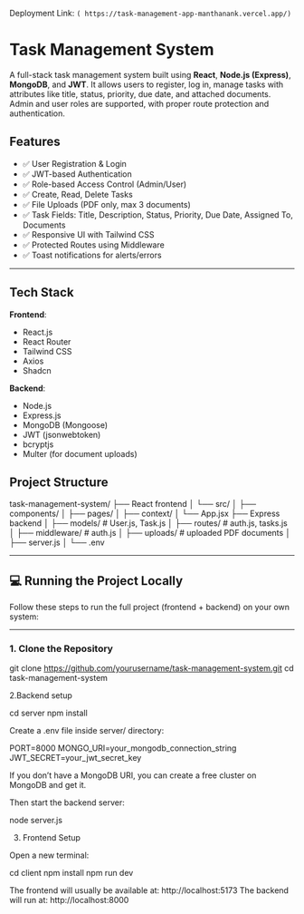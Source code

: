 Deployment Link: `( https://task-management-app-manthanank.vercel.app/)`
# Task Management System

A full-stack task management system built using **React**, **Node.js (Express)**, **MongoDB**, and **JWT**. 
It allows users to register, log in, manage tasks with attributes like title, status, priority, due date, and attached documents.
Admin and user roles are supported, with proper route protection and authentication.

## Features

- ✅ User Registration & Login
- ✅ JWT-based Authentication
- ✅ Role-based Access Control (Admin/User)
- ✅ Create, Read, Delete Tasks
- ✅ File Uploads (PDF only, max 3 documents)
- ✅ Task Fields: Title, Description, Status, Priority, Due Date, Assigned To, Documents
- ✅ Responsive UI with Tailwind CSS
- ✅ Protected Routes using Middleware
- ✅ Toast notifications for alerts/errors

---

## Tech Stack

**Frontend**:  
- React.js  
- React Router  
- Tailwind CSS  
- Axios
- Shadcn  

**Backend**:  
- Node.js  
- Express.js  
- MongoDB (Mongoose)  
- JWT (jsonwebtoken)  
- bcryptjs  
- Multer (for document uploads)  


## Project Structure

task-management-system/
├── React frontend
│ └── src/
│ ├── components/
│ ├── pages/
│ ├── context/
│ └── App.jsx
├── Express backend
│ ├── models/ # User.js, Task.js
│ ├── routes/ # auth.js, tasks.js
│ ├── middleware/ # auth.js
│ ├── uploads/ # uploaded PDF documents
│ ├── server.js
│ └── .env


---

## 💻 Running the Project Locally

Follow these steps to run the full project (frontend + backend) on your own system:

---

### 1. **Clone the Repository**
git clone https://github.com/yourusername/task-management-system.git
cd task-management-system

2.Backend setup

cd server
npm install

Create a .env file inside server/ directory:

PORT=8000
MONGO_URI=your_mongodb_connection_string
JWT_SECRET=your_jwt_secret_key

If you don’t have a MongoDB URI, you can create a free cluster on MongoDB and get it.

Then start the backend server:

node server.js

3. Frontend Setup

Open a new terminal:

cd client
npm install
npm run dev

The frontend will usually be available at: http://localhost:5173
The backend will run at: http://localhost:8000

